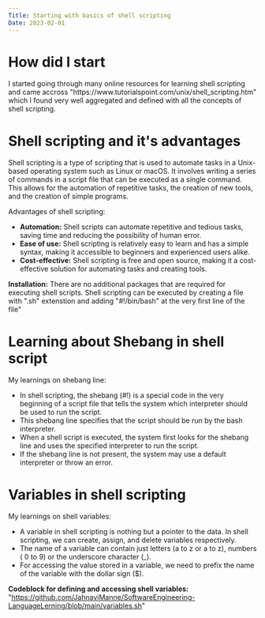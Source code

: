 ```yaml
---
Title: Starting with basics of shell scripting
Date: 2023-02-01
---
```


<h1>How did I start</h1>
I started going through many online resources for learning shell scripting and came accross "https://www.tutorialspoint.com/unix/shell_scripting.htm" which I found very well aggregated and defined with all the concepts of shell scripting. 

<h1>Shell scripting and it's advantages</h1>

Shell scripting is a type of scripting that is used to automate tasks in a Unix-based operating system such as Linux or macOS. 
It involves writing a series of commands in a script file that can be executed as a single command. 
This allows for the automation of repetitive tasks, the creation of new tools, and the creation of simple programs.

Advantages of shell scripting:

- **Automation:** Shell scripts can automate repetitive and tedious tasks, saving time and reducing the possibility of human error.
- **Ease of use:** Shell scripting is relatively easy to learn and has a simple syntax, making it accessible to beginners and experienced users alike.
- **Cost-effective:** Shell scripting is free and open source, making it a cost-effective solution for automating tasks and creating tools.


**Installation:**
There are no additional packages that are required for executing shell scripts. Shell scripting can be executed by creating a file with ".sh" extenstion and adding "#!/bin/bash" at the very first line of the file"

<h1>Learning about Shebang in shell script</h1>

My learnings on shebang line:
- In shell scripting, the shebang (#!) is a special code in the very beginning of a script file that tells the system which interpreter should be used to run the script. 
- This shebang line specifies that the script should be run by the bash interpreter. 
- When a shell script is executed, the system first looks for the shebang line and uses the specified interpreter to run the script. 
- If the shebang line is not present, the system may use a default interpreter or throw an error.


<h1>Variables in shell scripting</h1>

My learnings on shell variables:
- A variable in shell scripting is nothing but a pointer to the data. In shell scripting, we can create, assign, and delete variables respectively.
- The name of a variable can contain just letters (a to z or a to z), numbers ( 0 to 9) or the underscore character (_).
- For accessing the value stored in a variable, we need to prefix the name of the variable with the dollar sign ($).

**Codeblock for defining and accessing shell variables:** "https://github.com/JahnaviManne/SoftwareEngineering-LanguageLerning/blob/main/variables.sh"

